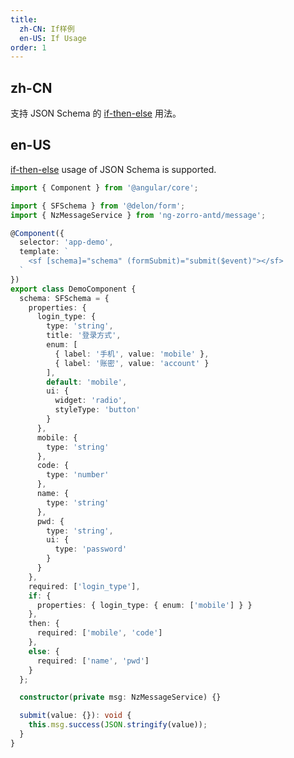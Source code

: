 ```yaml
---
title:
  zh-CN: If样例
  en-US: If Usage
order: 1
---
```


## zh-CN

支持 JSON Schema 的 [if-then-else](https://ajv.js.org/json-schema.html#if-then-else) 用法。

## en-US

[if-then-else](https://ajv.js.org/json-schema.html#if-then-else) usage of JSON Schema is supported.

```ts
import { Component } from '@angular/core';

import { SFSchema } from '@delon/form';
import { NzMessageService } from 'ng-zorro-antd/message';

@Component({
  selector: 'app-demo',
  template: `
    <sf [schema]="schema" (formSubmit)="submit($event)"></sf>
  `
})
export class DemoComponent {
  schema: SFSchema = {
    properties: {
      login_type: {
        type: 'string',
        title: '登录方式',
        enum: [
          { label: '手机', value: 'mobile' },
          { label: '账密', value: 'account' }
        ],
        default: 'mobile',
        ui: {
          widget: 'radio',
          styleType: 'button'
        }
      },
      mobile: {
        type: 'string'
      },
      code: {
        type: 'number'
      },
      name: {
        type: 'string'
      },
      pwd: {
        type: 'string',
        ui: {
          type: 'password'
        }
      }
    },
    required: ['login_type'],
    if: {
      properties: { login_type: { enum: ['mobile'] } }
    },
    then: {
      required: ['mobile', 'code']
    },
    else: {
      required: ['name', 'pwd']
    }
  };

  constructor(private msg: NzMessageService) {}

  submit(value: {}): void {
    this.msg.success(JSON.stringify(value));
  }
}
```
